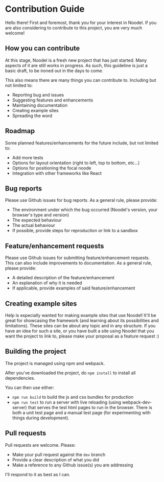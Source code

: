 # Contribution Guide
Hello there! First and foremost, thank you for your interest in Noodel. If you are also considering to contribute to this project, you are very much welcome! 

## How you can contribute
At this stage, Noodel is a fresh new project that has just started. Many aspects of it are still works in progress. As such, this guideline is just a basic draft, to be ironed out in the days to come. 

This also means there are many things you can contribute to. Including but not limited to:
- Reporting bug and issues
- Suggesting features and enhancements
- Maintaining documentation
- Creating example sites
- Spreading the word

## Roadmap
Some planned features/enhancements for the future include, but not limited to:
- Add more tests
- Options for layout orientation (right to left, top to bottom, etc...)
- Options for positioning the focal noode
- Integration with other frameworks like React

## Bug reports
Please use Github issues for bug reports. As a general rule, please provide:
- The environment under which the bug occurred (Noodel's version, your browser's type and version)
- The expected behaviour
- The actual behaviour
- If possible, provide steps for reproduction or link to a sandbox

## Feature/enhancement requests
Please use Github issues for submitting feature/enhancement requests. This can also include improvements to documentation. As a general rule, please provide:
- A detailed description of the feature/enhancement
- An explanation of why it is needed
- If applicable, provide examples of said feature/enhancement

## Creating example sites
Help is especially wanted for making example sites that use Noodel! It'll be great for showcasing the framework (and learning about its possibilities and limitations). These sites can be about any topic and in any structure. If you have an idea for such a site, or you have built a site using Noodel that you want the project to link to, please make your proposal as a feature request :)

## Building the project
The project is managed using npm and webpack.

After you've downloaded the project, do `npm install` to install all dependencies. 

You can then use either:
- `npm run build` to build the js and css bundles for production
- `npm run test` to run a server with live reloading (using webpack-dev-server) that serves the test html pages to run in the browser. There is both a unit test page and a manual test page (for experimenting with things during development).

## Pull requests
Pull requests are welcome. Please:
- Make your pull request against the `dev` branch
- Provide a clear description of what you did
- Make a reference to any Github issue(s) you are addressing

I'll respond to it as best as I can.